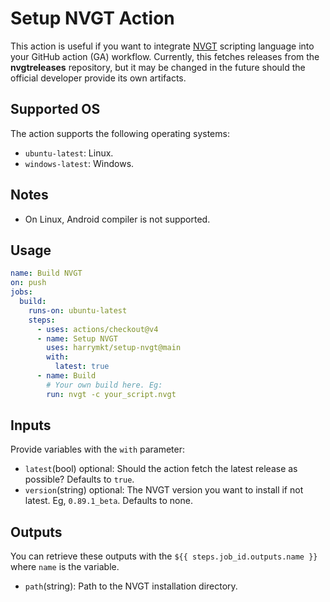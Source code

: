 # Setup NVGT Action
This action is useful if you want to integrate [NVGT](https://nvgt.gg) scripting language into your GitHub action (GA) workflow.
Currently, this fetches releases from the **nvgtreleases** repository, but it may be changed in the future should the official developer provide its own artifacts.

## Supported OS
The action supports the following operating systems:
- `ubuntu-latest`: Linux.
- `windows-latest`: Windows.

## Notes
- On Linux, Android compiler is not supported.

## Usage
```yaml
name: Build NVGT
on: push
jobs:
  build:
    runs-on: ubuntu-latest
    steps:
      - uses: actions/checkout@v4
      - name: Setup NVGT
        uses: harrymkt/setup-nvgt@main
        with:
          latest: true
      - name: Build
        # Your own build here. Eg:
        run: nvgt -c your_script.nvgt
```

## Inputs
Provide variables with the `with` parameter:
- `latest`(bool) optional: Should the action fetch the latest release as possible? Defaults to `true`.
- `version`(string) optional: The NVGT version you want to install if not latest. Eg, `0.89.1_beta`. Defaults to none.

## Outputs
You can retrieve these outputs with the `${{ steps.job_id.outputs.name }}` where `name` is the variable.
- `path`(string): Path to the NVGT installation directory.